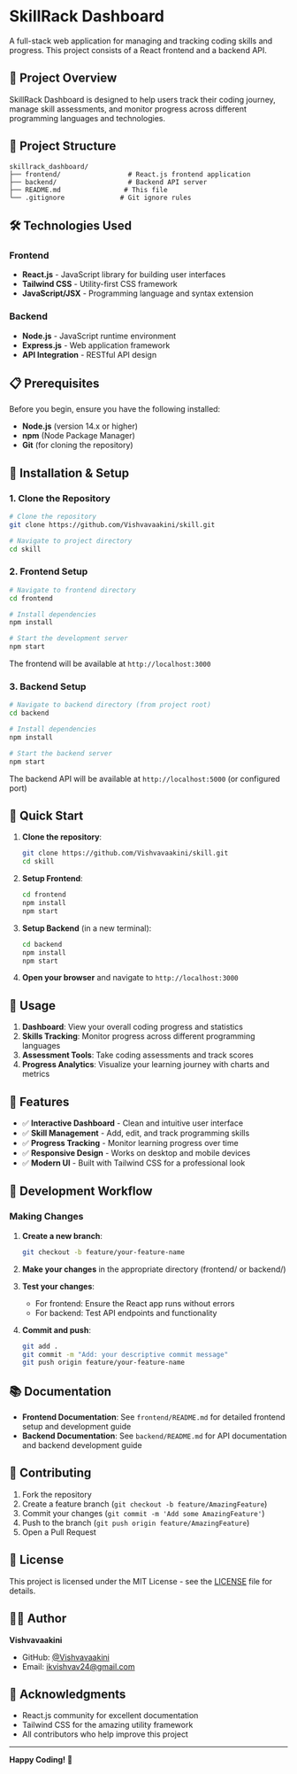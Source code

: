 # SkillRack Dashboard

A full-stack web application for managing and tracking coding skills and progress. This project consists of a React frontend and a backend API.

## 🚀 Project Overview

SkillRack Dashboard is designed to help users track their coding journey, manage skill assessments, and monitor progress across different programming languages and technologies.

## 📁 Project Structure

```
skillrack_dashboard/
├── frontend/                 # React.js frontend application
├── backend/                  # Backend API server
├── README.md                # This file
└── .gitignore              # Git ignore rules
```

## 🛠️ Technologies Used

### Frontend
- **React.js** - JavaScript library for building user interfaces
- **Tailwind CSS** - Utility-first CSS framework
- **JavaScript/JSX** - Programming language and syntax extension

### Backend
- **Node.js** - JavaScript runtime environment
- **Express.js** - Web application framework
- **API Integration** - RESTful API design

## 📋 Prerequisites

Before you begin, ensure you have the following installed:

- **Node.js** (version 14.x or higher)
- **npm** (Node Package Manager)
- **Git** (for cloning the repository)

## 🔧 Installation & Setup

### 1. Clone the Repository

```bash
# Clone the repository
git clone https://github.com/Vishvavaakini/skill.git

# Navigate to project directory
cd skill
```

### 2. Frontend Setup

```bash
# Navigate to frontend directory
cd frontend

# Install dependencies
npm install

# Start the development server
npm start
```

The frontend will be available at `http://localhost:3000`

### 3. Backend Setup

```bash
# Navigate to backend directory (from project root)
cd backend

# Install dependencies
npm install

# Start the backend server
npm start
```

The backend API will be available at `http://localhost:5000` (or configured port)

## 🚀 Quick Start

1. **Clone the repository**:
   ```bash
   git clone https://github.com/Vishvavaakini/skill.git
   cd skill
   ```

2. **Setup Frontend**:
   ```bash
   cd frontend
   npm install
   npm start
   ```

3. **Setup Backend** (in a new terminal):
   ```bash
   cd backend
   npm install
   npm start
   ```

4. **Open your browser** and navigate to `http://localhost:3000`

## 📖 Usage

1. **Dashboard**: View your overall coding progress and statistics
2. **Skills Tracking**: Monitor progress across different programming languages
3. **Assessment Tools**: Take coding assessments and track scores
4. **Progress Analytics**: Visualize your learning journey with charts and metrics

## 🌟 Features

- ✅ **Interactive Dashboard** - Clean and intuitive user interface
- ✅ **Skill Management** - Add, edit, and track programming skills
- ✅ **Progress Tracking** - Monitor learning progress over time
- ✅ **Responsive Design** - Works on desktop and mobile devices
- ✅ **Modern UI** - Built with Tailwind CSS for a professional look

## 🔄 Development Workflow

### Making Changes

1. **Create a new branch**:
   ```bash
   git checkout -b feature/your-feature-name
   ```

2. **Make your changes** in the appropriate directory (frontend/ or backend/)

3. **Test your changes**:
   - For frontend: Ensure the React app runs without errors
   - For backend: Test API endpoints and functionality

4. **Commit and push**:
   ```bash
   git add .
   git commit -m "Add: your descriptive commit message"
   git push origin feature/your-feature-name
   ```

## 📚 Documentation

- **Frontend Documentation**: See `frontend/README.md` for detailed frontend setup and development guide
- **Backend Documentation**: See `backend/README.md` for API documentation and backend development guide

## 🤝 Contributing

1. Fork the repository
2. Create a feature branch (`git checkout -b feature/AmazingFeature`)
3. Commit your changes (`git commit -m 'Add some AmazingFeature'`)
4. Push to the branch (`git push origin feature/AmazingFeature`)
5. Open a Pull Request

## 📝 License

This project is licensed under the MIT License - see the [LICENSE](LICENSE) file for details.

## 👨‍💻 Author

**Vishvavaakini**
- GitHub: [@Vishvavaakini](https://github.com/Vishvavaakini)
- Email: ikvishvav24@gmail.com

## 🙏 Acknowledgments

- React.js community for excellent documentation
- Tailwind CSS for the amazing utility framework
- All contributors who help improve this project

---

**Happy Coding! 🚀**